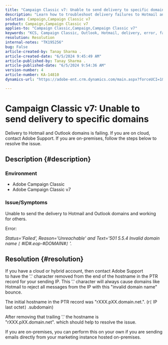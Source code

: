 ```yaml
---
title: "Campaign Classic v7: Unable to send delivery to specific domains"
description: "Learn how to troubleshoot delivery failures to Hotmail and Outlook domains."
solution: Campaign,Campaign Classic v7
product: Campaign,Campaign Classic v7
applies-to: "Campaign Classic,Campaign,Campaign Classic v7"
keywords: "KCS, Campaign Classic, Outlook, Hotmail, delivery, error, failing"
resolution: Resolution
internal-notes: "TK195256"
bug: False
article-created-by: Tanay Sharma .
article-created-date: "6/5/2024 9:45:49 AM"
article-published-by: Tanay Sharma .
article-published-date: "6/5/2024 9:54:36 AM"
version-number: 4
article-number: KA-14810
dynamics-url: "https://adobe-ent.crm.dynamics.com/main.aspx?forceUCI=1&pagetype=entityrecord&etn=knowledgearticle&id=2784ba5d-2023-ef11-840b-6045bd0065b6"

---
```

# Campaign Classic v7: Unable to send delivery to specific domains


Delivery to Hotmail and Outlook domains is failing. If you are on cloud, contact Adobe Support. If you are on-premises, follow the steps below to resolve the issue.

## Description {#description}


### Environment

- Adobe Campaign Classic
- Adobe Campaign Classic v7


### Issue/Symptoms

Unable to send the delivery to Hotmail and Outlook domains and working for others.

Error:

*Status='Failed', Reason='Unreachable' and Text='501 5.5.4 Invalid domain name `[` #ID#.eop-#DOMAIN#`]` '.*





## Resolution {#resolution}


If you have a cloud or hybrid account, then contact Adobe Support to have the '.' character removed from the end of the hostname in the PTR record for your sending IP. This '.' character will always cause domains like Hotmail to reject all messages from the IP with this "invalid domain name" bounce.

The initial hostname in the PTR record was "rXXX.pXX.domain.net.". (r`[` IP last octet`]` .subdomain)

After removing that trailing '.' the hostname is "rXXX.pXX.domain.net". which should help to resolve the issue.

If you are on-premises, you can perform this on your own if you are sending emails directly from your marketing instance hosted on-premises.
